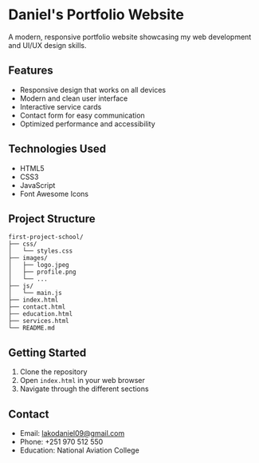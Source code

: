 # Daniel's Portfolio Website

A modern, responsive portfolio website showcasing my web development and UI/UX design skills.

## Features

- Responsive design that works on all devices
- Modern and clean user interface
- Interactive service cards
- Contact form for easy communication
- Optimized performance and accessibility

## Technologies Used

- HTML5
- CSS3
- JavaScript
- Font Awesome Icons

## Project Structure

```
first-project-school/
├── css/
│   └── styles.css
├── images/
│   ├── logo.jpeg
│   ├── profile.png
│   └── ...
├── js/
│   └── main.js
├── index.html
├── contact.html
├── education.html
├── services.html
└── README.md
```

## Getting Started

1. Clone the repository
2. Open `index.html` in your web browser
3. Navigate through the different sections

## Contact

- Email: lakodaniel09@gmail.com
- Phone: +251 970 512 550
- Education: National Aviation College
